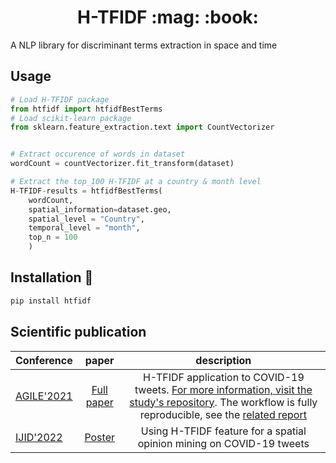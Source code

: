 <h1 align="center"> H-TFIDF
:mag: :book:
</h1>

A NLP library for discriminant terms extraction in space and time

## Usage
```python
# Load H-TFIDF package
from htfidf import htfidfBestTerms
# Load scikit-learn package
from sklearn.feature_extraction.text import CountVectorizer


# Extract occurence of words in dataset
wordCount = countVectorizer.fit_transform(dataset)

# Extract the top_100 H-TFIDF at a country & month level
H-TFIDF-results = htfidfBestTerms(
    wordCount, 
    spatial_information=dataset.geo,
    spatial_level = "Country",
    temporal_level = "month",
    top_n = 100
    )
```

## Installation :construction:
```bash
pip install htfidf
```

## Scientific publication

| Conference                                      |                            paper                             |                                                                                                                             description                                                                                                                             |
|-------------------------------------------------|:------------------------------------------------------------:|:-------------------------------------------------------------------------------------------------------------------------------------------------------------------------------------------------------------------------------------------------------------------:|
| [AGILE'2021](https://agile-giss.copernicus.org/articles/2/index.html) | [Full paper](https://dx.doi.org/10.5194/agile-giss-2-2-2021) | H-TFIDF application to COVID-19 tweets. [For more information, visit the study's repository](https://gitlab.irstea.fr/remy.decoupes/covid19-tweets-mood-tetis). The workflow is fully reproducible, see the [related report](https://doi.org/10.17605/osf.io/rdnyu) |
| [IJID'2022](https://www.sciencedirect.com/journal/international-journal-of-infectious-diseases/vol/116/suppl/S) | [Poster](https://doi.org/10.1016/j.ijid.2021.12.065) |                                                                                                Using H-TFIDF feature for a spatial opinion mining on COVID-19 tweets                                                                                                |